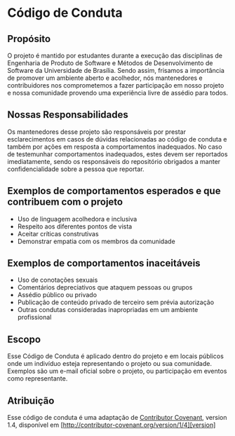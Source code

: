 # Código de Conduta


## Propósito
O projeto é mantido por estudantes durante a execução das disciplinas
de Engenharia de Produto de Software e Métodos de Desenvolvimento de Software
da Universidade de Brasília.
Sendo assim, frisamos a importância de promover um ambiente aberto e acolhedor,
nós mantenedores e contribuidores nos comprometemos a fazer participação em nosso
projeto e nossa comunidade provendo uma experiência livre de assédio para todos.


## Nossas Responsabilidades
Os mantenedores desse projeto são responsáveis por prestar esclarecimentos em
casos de dúvidas relacionadas ao código de conduta e também por ações em resposta
a comportamentos inadequados.
No caso de testemunhar comportamentos inadequados,
estes devem ser reportados imediatamente, sendo os responsáveis do repositório
obrigados a manter confidencialidade sobre a pessoa que reportar.

## Exemplos de comportamentos esperados e que contribuem com o projeto

* Uso de linguagem acolhedora e inclusiva
* Respeito aos diferentes pontos de vista
* Aceitar críticas construtivas
* Demonstrar empatia com os membros da comunidade

## Exemplos de comportamentos inaceitáveis

* Uso de conotações sexuais
* Comentários depreciativos que ataquem pessoas ou grupos
* Assédio público ou privado
* Publicação de conteúdo privado de terceiro sem prévia autorização
* Outras condutas consideradas inapropriadas em um ambiente profissional


## Escopo

Esse Código de Conduta é aplicado dentro do projeto e em locais públicos onde
um indivíduo esteja representando o projeto ou sua comunidade. Exemplos
são um e-mail oficial sobre o projeto, ou participação em eventos como representante.


## Atribuição

Esse código de conduta é uma adaptação de [Contributor Covenant][homepage], version 1.4,
disponível em [http://contributor-covenant.org/version/1/4][version]

[homepage]: http://contributor-covenant.org
[version]: http://contributor-covenant.org/version/1/4/
